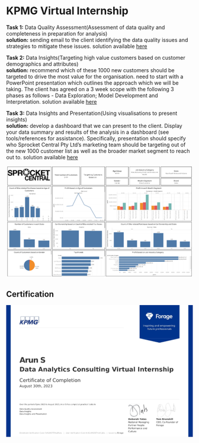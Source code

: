 # KPMG Virtual Internship

**Task 1:** Data Quality Assessment(Assessment of data quality and completeness in preparation for analysis) </br>
**solution:** sending email to the client identifying the data quality issues and strategies to mitigate these issues.
solution available [here](Task_1(Data_Quality_Assessment)/KPMG_Task_1_email_solution.docx)

**Task 2:** Data Insights(Targeting high value customers based on customer demographics and attributes) </br>
**solution:**  recommend which of these 1000 new customers should be targeted to drive the most value for the organisation. need to start with a PowerPoint presentation which outlines the approach which we will be taking. The client has agreed on a 3 week scope with the following 3 phases as follows - Data Exploration; Model Development and Interpretation.
solution available [here](Task_2(Data_Insights)/KPMG_Task_2.pptx)

**Task 3:** Data Insights and Presentation(Using visualisations to present insights) </br>
**solution:** develop a dashboard that we can present to the client. Display your data summary and results of the analysis in a dashboard (see tools/references for assistance). Specifically, presentation should specify who Sprocket Central Pty Ltd’s marketing team should be targeting out of the new 1000 customer list as well as the broader market segment to reach out to.
solution available [here](https://public.tableau.com/views/KPMGTask3_16928490325340/KPMGTask3?:language=en-GB&:display_count=n&:origin=viz_share_link)

![dashboard image](Task_3(Data_Insights_and_Presentation)/KPMG_Task_3.png)


## Certification

![certification image](Certificate/KPMG_completion_certificate.jpg)